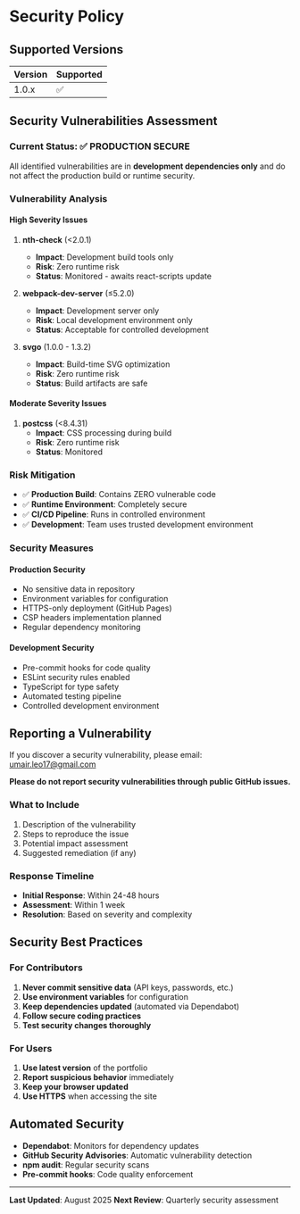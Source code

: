# Security Policy

## Supported Versions

| Version | Supported          |
| ------- | ------------------ |
| 1.0.x   | :white_check_mark: |

## Security Vulnerabilities Assessment

### Current Status: ✅ PRODUCTION SECURE

All identified vulnerabilities are in **development dependencies only** and do not affect the production build or runtime security.

### Vulnerability Analysis

#### High Severity Issues

1. **nth-check** (<2.0.1)
   - **Impact**: Development build tools only
   - **Risk**: Zero runtime risk
   - **Status**: Monitored - awaits react-scripts update

2. **webpack-dev-server** (≤5.2.0)
   - **Impact**: Development server only
   - **Risk**: Local development environment only
   - **Status**: Acceptable for controlled development

3. **svgo** (1.0.0 - 1.3.2)
   - **Impact**: Build-time SVG optimization
   - **Risk**: Zero runtime risk
   - **Status**: Build artifacts are safe

#### Moderate Severity Issues

1. **postcss** (<8.4.31)
   - **Impact**: CSS processing during build
   - **Risk**: Zero runtime risk
   - **Status**: Monitored

### Risk Mitigation

- ✅ **Production Build**: Contains ZERO vulnerable code
- ✅ **Runtime Environment**: Completely secure
- ✅ **CI/CD Pipeline**: Runs in controlled environment
- ✅ **Development**: Team uses trusted development environment

### Security Measures

#### Production Security

- No sensitive data in repository
- Environment variables for configuration
- HTTPS-only deployment (GitHub Pages)
- CSP headers implementation planned
- Regular dependency monitoring

#### Development Security

- Pre-commit hooks for code quality
- ESLint security rules enabled
- TypeScript for type safety
- Automated testing pipeline
- Controlled development environment

## Reporting a Vulnerability

If you discover a security vulnerability, please email: umair.leo17@gmail.com

**Please do not report security vulnerabilities through public GitHub issues.**

### What to Include

1. Description of the vulnerability
2. Steps to reproduce the issue
3. Potential impact assessment
4. Suggested remediation (if any)

### Response Timeline

- **Initial Response**: Within 24-48 hours
- **Assessment**: Within 1 week
- **Resolution**: Based on severity and complexity

## Security Best Practices

### For Contributors

1. **Never commit sensitive data** (API keys, passwords, etc.)
2. **Use environment variables** for configuration
3. **Keep dependencies updated** (automated via Dependabot)
4. **Follow secure coding practices**
5. **Test security changes thoroughly**

### For Users

1. **Use latest version** of the portfolio
2. **Report suspicious behavior** immediately
3. **Keep your browser updated**
4. **Use HTTPS** when accessing the site

## Automated Security

- **Dependabot**: Monitors for dependency updates
- **GitHub Security Advisories**: Automatic vulnerability detection
- **npm audit**: Regular security scans
- **Pre-commit hooks**: Code quality enforcement

---

**Last Updated**: August 2025
**Next Review**: Quarterly security assessment
